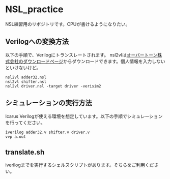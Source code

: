 # NSL_practice

NSL練習用のリポジトリです。CPUが書けるようになりたい。

## Verilogへの変換方法

以下の手順で、Verilogにトランスレートされます。
nsl2vlは[オーバートーン株式会社のダウンロードページ](http://www.overtone.co.jp/support/downloads/)からダウンロードできます。個人情報を入力しないといけないけど。

```
nsl2vl adder32.nsl
nsl2vl shifter.nsl
nsl2vl driver.nsl -target driver -verisim2
```

## シミュレーションの実行方法

Icarus Verilogが使える環境を想定しています。以下の手順でシミュレーションを行ってください。

```
iverilog adder32.v shifter.v driver.v
vvp a.out
```

## translate.sh

iverilogまでを実行するシェルスクリプトがあります。そちらをご利用ください。